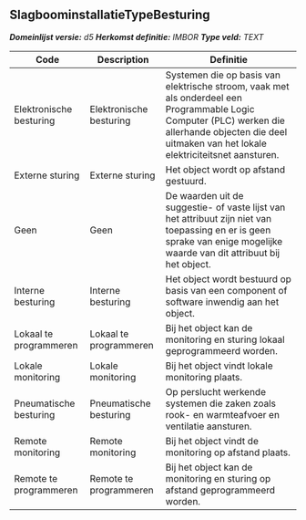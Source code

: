 ﻿## SlagboominstallatieTypeBesturing

*__Domeinlijst versie:__ d5*
*__Herkomst definitie:__ IMBOR*
*__Type veld:__ TEXT*

|__Code__ |__Description__ |__Definitie__	|
|	---	|	---	|   ---	| 
| Elektronische besturing | Elektronische besturing | Systemen die op basis van elektrische stroom, vaak met als onderdeel een Programmable Logic Computer (PLC) werken die allerhande objecten die deel uitmaken van het lokale elektriciteitsnet aansturen. |
| Externe sturing | Externe sturing | Het object wordt op afstand gestuurd. |
| Geen | Geen | De waarden uit de suggestie- of vaste lijst van het attribuut zijn niet van toepassing en er is geen sprake van enige mogelijke waarde van dit attribuut bij het object. |
| Interne besturing | Interne besturing | Het object wordt bestuurd op basis van een component of software inwendig aan het object. |
| Lokaal te programmeren | Lokaal te programmeren | Bij het object kan de monitoring en sturing lokaal geprogrammeerd worden. |
| Lokale monitoring | Lokale monitoring | Bij het object vindt lokale monitoring plaats. |
| Pneumatische besturing | Pneumatische besturing | Op perslucht werkende systemen die zaken zoals rook- en warmteafvoer en ventilatie aansturen. |
| Remote monitoring | Remote monitoring | Bij het object vindt de monitoring op afstand plaats. |
| Remote te programmeren | Remote te programmeren | Bij het object kan de monitoring en sturing op afstand geprogrammeerd worden. |
